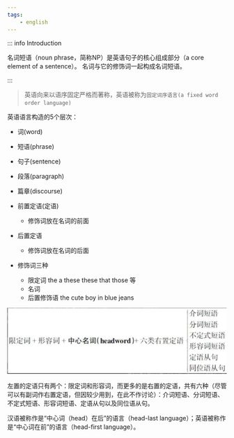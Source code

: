 ```yaml
---
tags:
    - english
---
```


::: info Introduction

名词短语（noun phrase，简称NP）是英语句子的核心组成部分（a core element of a sentence）。 名词与它的修饰词一起构成名词短语。

:::

> 英语向来以语序固定严格而著称，英语被称为`固定词序语言(a fixed word order language)`

英语语言构造的5个层次：

- 词(word)
- 短语(phrase)
- 句子(sentence)
- 段落(paragraph)
- 篇章(discourse)





- 前置定语(定语)
    - 修饰词放在名词的前面
- 后置定语
    - 修饰词放在名词的后面
- 修饰词三种
    - 限定词 the a these these that those 等
    - 名词
    - 后置修饰语 the cute boy in blue jeans

![alt text](image-1.png)


左置的定语只有两个：限定词和形容词，而更多的是右置的定语，共有六种（尽管可以有副词作右置定语，但因较少用到，在此不作讨论）：介词短语、分词短语、不定式短语、形容词短语、定语从句以及同位语从句。


汉语被称作是“中心词（head）在后”的语言（head-last language）；英语被称作是“中心词在前”的语言（head-first language）。




